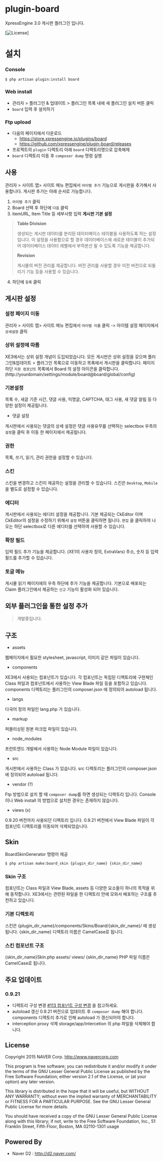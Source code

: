 # plugin-board
XpressEngine 3.0 게시판 플러그인 입니다.

[![License](http://img.shields.io/badge/license-GNU%20LGPL-brightgreen.svg)]

# 설치
### Console
```
$ php artisan plugin:install board
```

### Web install
- 관리자 > 플러그인 & 업데이트 > 플러그인 목록 내에 새 플러그인 설치 버튼 클릭
- `board` 입력 후 설치하기

### Ftp upload
- 다음의 페이지에서 다운로드
    * https://store.xpressengine.io/plugins/board
    * https://github.com/xpressengine/plugin-board/releases
- 프로젝트의 `plugin` 디렉토리 아래 `board` 디렉토리명으로 압축해제
- `board` 디렉토리 이동 후 `composer dump` 명령 실행

## 사용
관리자 > 사이트 맵> 사이트 메뉴 편집에서 `아이템 추가` 기능으로 게시판을 추가해서 사용합니다.
게시판 추가는 아래 순서로 가능합니다.
1. `아이템 추가` 클릭
2. Board 선택 후 하단에 `다음` 클릭
3. itemURL, Item Title 등 세부사항 입력
**게시판 기본 설정**
> **Table Division**
> 
> 생성되는 게시판 데이터를 분리된 데이터베이스 테이블을 사용하도록 하는 설정입니다. 이 설정을 사용함으로 할 경우 데이터베이스에 새로운 테이블이 추가되어 데이터베이스 데이터 레벨에서 부하분산 될 수 있도록 기능을 제공합니다.
>
> **Revision**
> 
> 게시물의 버전 관리를 제공합니다. 버전 관리를 사용할 경우 이전 버전으로 되돌리기 기능 등을 사용할 수 있습니다.
4. 하단에 `등록` 클릭

## 게시판 설정
### 설정 페이지 이동
관리자 > 사이트 맵> 사이트 메뉴 편집에서 `아이템 이름` 클릭 -> 아이템 설정 페이지에서 `상세설정` 클릭

### 상위 설정에 따름
XE3에서는 상위 설정 개념이 도입되었습니다.
모든 게시판은 상위 설정을 갖으며 플러그인&업데이트 > 플러그인 목록으로 이동하고 목록에서 게시판을 클릭합니다.
페이지 하단 `지원 컴포넌트` 목록에서 Board 의 설정 아이콘을 클릭합니다.(http://yourdomain/settings/module/board@board/global/config)


### 기본설정
목록 수, 새글 기준 시간, 댓글 사용, 익명글, CAPTCHA, 태그 사용, 새 댓글 알림 등 다양한 설정이 제공됩니다.

* 댓글 설정

게시판에서 사용되는 댓글의 상세 설정은 댓글 사용유무를 선택하는 selectbox 우측의 `설정`을 클릭 후 이동 한 페이지에서 제공됩니다.

### 권한
목록, 쓰기, 읽기, 관리 권한을 설정할 수 있습니다.

### 스킨
스킨을 변경하고 스킨이 제공하는 설정을 관리할 수 있습니다.
스킨은 `Desktop`, `Mobile`을 별도로 설정할 수 있습니다.

### 에디터
게시판에서 사용되는 에디터 설정을 제공합니다.
기본 제공되는 CkEditor 이며 CkEditor의 설정을 수정하기 위해서 `설정` 버튼을 클릭하면 됩니다.
`편집` 을 클릭하여 나오는 하단 selectbox로 다른 에디터를 선택하여 사용할 수 있습니다.

### 확장 필드
입력 필드 추가 기능을 제공합니다. (XE1의 사용자 정의, ExtraVars)
주소, 숫자 등 입력 필드를 추가할 수 있습니다.

### 토글 메뉴
게시물 읽기 페이지에의 우측 하단에 추가 기능을 제공합니다.
기본으로 배포되는 Claim 플러그인에서 제공하는 `신고` 기능이 활성화 되어 있습니다.

## 외부 플러그인을 통한 설정 추가
> 개발중입니다.

## 구조

* assets

 웹페이지에서 필요한 stylesheet, javascript, 이미지 같은 파일이 있습니다.

* components

XE3에서 사용되는 컴포넌트가 있습니다.
각 컴포넌트는 독립된 디렉토리에 구현체인 Class 파일과 컴포넌트에서 사용하는 View Blade 파일 등을 포함하고 있습니다.
components 디렉토리는 플러그인의 composer.json 에 정의되어 autoload 됩니다.

* langs

다국어 정의 파일인 lang.php 가 있습니다.

* markup

퍼블리싱된 원본 마크업 파일이 있습니다.

* node_modules

프런트엔드 개발에서 사용하는 Node Module 파일이 있습니다.

* src

게시판에서 사용하는 Class 가 있습니다.
src 디렉토리는 플러그인의 composer.json 에 정의되어 autoload 됩니다.

* vendor (?)

Ftp 방법으로 설치 할 때 `composer dump`를 하면 생성되는 디렉토리 입니다.
Console 이나 Web install 의 방법으로 설치한 경우는 존재하지 않습니다.

* views (x)

0.9.20 버전까지 사용되던 디렉토리 입니다.
0.9.21 버전에서 View Blade 파일이 각 컴포넌트 디렉토리를 이동되어 삭제되었습니다.


## Skin
BoardSkinGenerator 명령어 제공
```
$ php artisan make:board_skin {plugin_dir_name} {skin_dir_name}
```

### Skin 구조
컴포넌트는 Class 파일과 View Blade, assets 등 다양한 요소들이 하나의 목적을 위해 동작합니다. XE3에서는 관련된 파일을 한 디렉토리 안에 모와서 배포하는 구조를 추천하고 있습니다.

### 기본 디렉토리
스킨은 {plugin_dir_name}/components/Skins/Board/{skin_dir_name}/ 에 생성됩니다.
{skin_dir_name} 디렉토리 이름은 CamelCase로 됩니다.

### 스킨 컴포넌트 구조
{skin_dir_name}Skin.php
assets/
views/
{skin_dir_name} PHP 파일 이름은 CamelCase로 됩니다.


## 주요 업데이트

### 0.9.21
* 디렉토리 구성 변경
[#113 컴포넌트 구성 변경](https://github.com/xpressengine/plugin-board/issues/113) 을 참고하세요.
* autoload 갱신
0.9.21 버전으로 업데이트 후 `composer dump` 해야 합니다. components 디렉토리 추가로 인해 autoload 가 갱신되어야 합니다.
* interception proxy 삭제
storage/app/intercetion 의 php 파일을 삭제해야 합니다.

## License
Copyright 2015 NAVER Corp. <http://www.navercorp.com>

This program is free software; you can redistribute it and/or
modify it under the terms of the GNU Lesser General Public
License as published by the Free Software Foundation; either
version 2.1 of the License, or (at your option) any later version.

This library is distributed in the hope that it will be useful,
but WITHOUT ANY WARRANTY; without even the implied warranty of
MERCHANTABILITY or FITNESS FOR A PARTICULAR PURPOSE.  See the GNU
Lesser General Public License for more details.

You should have received a copy of the GNU Lesser General Public
License along with this library; if not, write to the Free Software
Foundation, Inc., 51 Franklin Street, Fifth Floor, Boston, MA  02110-1301  usage

## Powered By
* Naver D2 : http://d2.naver.com/
